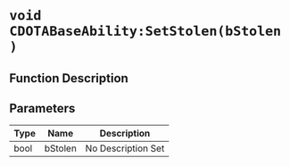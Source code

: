# `void CDOTABaseAbility:SetStolen(bStolen )`
## Function Description

## Parameters
Type|Name|Description
--|--|--
bool|bStolen|No Description Set

